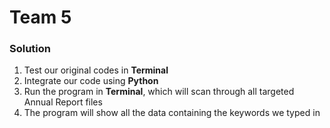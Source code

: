 # Team 5

### Solution
1. Test our original codes in **Terminal**
2. Integrate our code using **Python**
3. Run the program in **Terminal**, which will scan through all targeted Annual Report files
4. The program will show all the data containing the keywords we typed in

